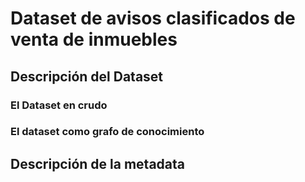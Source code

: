 # Dataset de avisos clasificados de venta de inmuebles

## Descripción del Dataset

### El Dataset en crudo

### El dataset como grafo de conocimiento

## Descripción de la metadata


